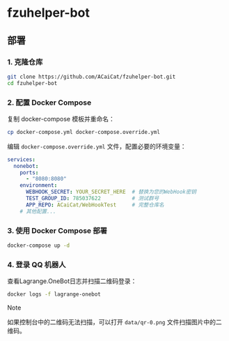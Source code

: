 # fzuhelper-bot

## 部署

### 1. 克隆仓库

```bash
git clone https://github.com/ACaiCat/fzuhelper-bot.git
cd fzuhelper-bot
```

### 2. 配置 Docker Compose

复制 docker-compose 模板并重命名：

```bash
cp docker-compose.yml docker-compose.override.yml
```

编辑 `docker-compose.override.yml` 文件，配置必要的环境变量：

```yaml
services:
  nonebot:
    ports:
      - "8080:8080"
    environment:
      WEBHOOK_SECRET: YOUR_SECRET_HERE  # 替换为您的WebHook密钥
      TEST_GROUP_ID: 785037622          # 测试群号
      APP_REPO: ACaiCat/WebHookTest     # 完整仓库名
    # 其他配置...
```

### 3. 使用 Docker Compose 部署

```bash
docker-compose up -d
```

### 4. 登录 QQ 机器人

查看Lagrange.OneBot日志并扫描二维码登录：

```bash
docker logs -f lagrange-onebot
```

> [!NOTE]
> 如果控制台中的二维码无法扫描，可以打开 `data/qr-0.png` 文件扫描图片中的二维码。
